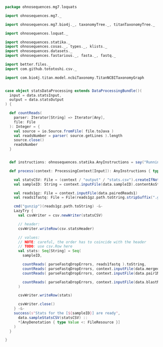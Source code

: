 
```scala
package ohnosequences.mg7.loquats

import ohnosequences.mg7._

import ohnosequences.mg7.bio4j._, taxonomyTree._, titanTaxonomyTree._

import ohnosequences.loquat._

import ohnosequences.statika._
import ohnosequences.cosas._, types._, klists._
import ohnosequences.datasets._
import ohnosequences.fastarious._, fasta._, fastq._

import better.files._
import com.github.tototoshi.csv._

import com.bio4j.titan.model.ncbiTaxonomy.TitanNCBITaxonomyGraph


case object statsDataProcessing extends DataProcessingBundle()(
  input = data.statsInput,
  output = data.statsOutput
) {

  def countReads(
    parser: Iterator[String] => Iterator[Any],
    file: File
  ): Integer = {
    val source = io.Source.fromFile( file.toJava )
    val readsNumber = parser( source.getLines ).length
    source.close()
    readsNumber
  }


  def instructions: ohnosequences.statika.AnyInstructions = say("Running stats loquat")

  def process(context: ProcessingContext[Input]): AnyInstructions { type Out <: OutputFiles } = {

    val statsCSV: File = (context / "output" / "stats.csv").createIfNotExists()
    val sampleID: String = context.inputFile(data.sampleID).contentAsString

    val reads1gz: File = context.inputFile(data.pairedReads1)
    val reads1fastq: File = File(reads1gz.path.toString.stripSuffix(".gz"))

    cmd("gunzip")(reads1gz.path.toString) -&-
    LazyTry {
      val csvWriter = csv.newWriter(statsCSV)

      // header:
      csvWriter.writeRow(csv.statsHeader)

      // values:
      // NOTE: careful, the order has to coincide with the header
      // TODO: use csv.Row here
      val stats: Seq[String] = Seq(
        sampleID,

        countReads( parseFastqDropErrors, reads1fastq ).toString,
        countReads( parseFastqDropErrors, context.inputFile(data.mergedReads) ).toString,
        countReads( parseFastqDropErrors, context.inputFile(data.pair1NotMerged) ).toString,

        countReads( parseFastaDropErrors, context.inputFile(data.blastNoHits) ).toString
      )

      csvWriter.writeRow(stats)

      csvWriter.close()
    } -&-
    success(s"Stats for the [${sampleID}] are ready",
      data.sampleStatsCSV(statsCSV) ::
      *[AnyDenotation { type Value <: FileResource }]
    )
  }

}

```




[test/scala/mg7/pipeline.scala]: ../../../../test/scala/mg7/pipeline.scala.md
[test/scala/mg7/lca.scala]: ../../../../test/scala/mg7/lca.scala.md
[main/scala/mg7/dataflows/noFlash.scala]: ../dataflows/noFlash.scala.md
[main/scala/mg7/dataflows/full.scala]: ../dataflows/full.scala.md
[main/scala/mg7/package.scala]: ../package.scala.md
[main/scala/mg7/bio4j/titanTaxonomyTree.scala]: ../bio4j/titanTaxonomyTree.scala.md
[main/scala/mg7/bio4j/bundle.scala]: ../bio4j/bundle.scala.md
[main/scala/mg7/bio4j/taxonomyTree.scala]: ../bio4j/taxonomyTree.scala.md
[main/scala/mg7/dataflow.scala]: ../dataflow.scala.md
[main/scala/mg7/csv.scala]: ../csv.scala.md
[main/scala/mg7/parameters.scala]: ../parameters.scala.md
[main/scala/mg7/data.scala]: ../data.scala.md
[main/scala/mg7/loquats/7.stats.scala]: 7.stats.scala.md
[main/scala/mg7/loquats/8.summary.scala]: 8.summary.scala.md
[main/scala/mg7/loquats/6.count.scala]: 6.count.scala.md
[main/scala/mg7/loquats/3.blast.scala]: 3.blast.scala.md
[main/scala/mg7/loquats/2.split.scala]: 2.split.scala.md
[main/scala/mg7/loquats/4.assign.scala]: 4.assign.scala.md
[main/scala/mg7/loquats/1.flash.scala]: 1.flash.scala.md
[main/scala/mg7/loquats/5.merge.scala]: 5.merge.scala.md